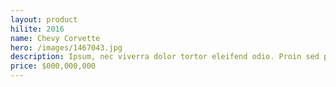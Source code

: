 ```yaml
---
layout: product
hilite: 2016
name: Chevy Corvette
hero: /images/1467043.jpg
description: Ipsum, nec viverra dolor tortor eleifend odio. Proin sed placerat quam. Aliquam turpis velit, lacinia nec diam imperdiet, rhoncus gravida eros.
price: $000,000,000
---
```

